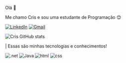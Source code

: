 Olá 👋

Me chamo Cris e sou uma estudante de Programação 😊


[![LinkedIn](https://img.shields.io/badge/LinkedIn-0077B5?style=for-the-badge&logo=linkedin&logoColor=white)](https://www.linkedin.com/in/cris-santos-carvalho/)
[![Gmail](https://img.shields.io/badge/Gmail-D14836?style=for-the-badge&logo=gmail&logoColor=white)](Crislainedecarvalho499@gmail.com)

![Cris GitHub stats](https://github-readme-stats.vercel.app/api?username=crislaine-santos&show_icons=true&theme=radical)

| Essas são minhas tecnologias e conhecimentos!


![.net](https://img.shields.io/badge/.NET-5C2D91?style=for-the-badge&logo=.net&logoColor=white)
![Java](https://img.shields.io/badge/java-%23ED8B00.svg?style=for-the-badge&logo=java&logoColor=white)
![html](https://img.shields.io/badge/HTML5-E34F26?style=for-the-badge&logo=html5&logoColor=white)
![css](https://img.shields.io/badge/CSS-239120?&style=for-the-badge&logo=css3&logoColor=white)










          

